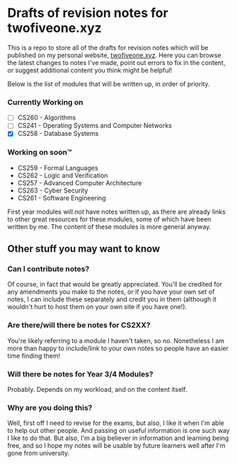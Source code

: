 # Drafts of revision notes for twofiveone.xyz

This is a repo to store all of the drafts for revision notes which will be published on my personal website, [twofiveone.xyz](https://twofiveone.xyz/resources/). Here you can browse the latest changes to notes I've made, point out errors to fix in the content, or suggest additional content you think might be helpful!

Below is the list of modules that will be written up, in order of priority.

### Currently Working on

- [ ] CS260 - Algorithms
- [ ] CS241 - Operating Systems and Computer Networks
- [x] CS258 - Database Systems

### Working on soon™

- CS259 - Formal Languages
- CS262 - Logic and Verification
- CS257 - Advanced Computer Architecture
- CS263 - Cyber Security
- CS261 - Software Engineering

First year modules will *not* have notes written up, as there are already links to other great resources for these modules, some of which have been written by me. The content of these modules is more general anyway.

## Other stuff you may want to know

### Can I contribute notes?

Of course, in fact that would be greatly appreciated. You'll be credited for any amendments you make to the notes, or if you have your own set of notes, I can include these separately and credit you in them (although it wouldn't hurt to host them on your own site if you have one!).

### Are there/will there be notes for CS2XX?

You're likely referring to a module I haven't taken, so no. Nonetheless I am more than happy to include/link to your own notes so people have an easier time finding them!

### Will there be notes for Year 3/4 Modules?

Probably. Depends on my workload, and on the content itself.

### Why are you doing this?

Well, first off I need to revise for the exams, but also, I like it when I'm able to help out other people. And passing on useful information is one such way I like to do that. But also, I'm a big believer in information and learning being free, and so I hope my notes will be usable by future learners well after I'm gone from university.